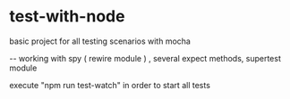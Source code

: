 # test-with-node
basic project for all testing scenarios with mocha 

-- working with spy ( rewire module ) , several expect methods, supertest module 

 execute "npm run test-watch" in order to start all tests 
